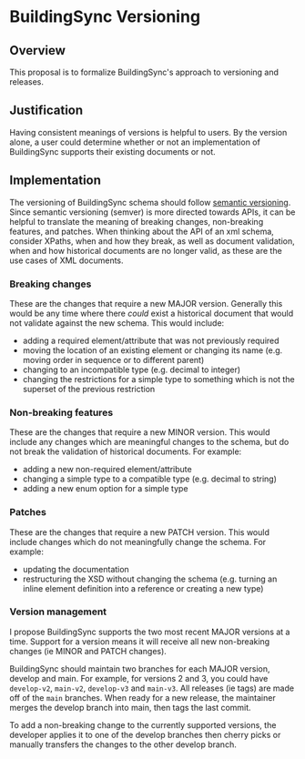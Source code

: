 # BuildingSync Versioning

## Overview

This proposal is to formalize BuildingSync's approach to versioning and releases.

## Justification

Having consistent meanings of versions is helpful to users. By the version alone, a user could determine whether or not an implementation of BuildingSync supports their existing documents or not.

## Implementation

The versioning of BuildingSync schema should follow [semantic versioning](https://semver.org/). Since semantic versioning (semver) is more directed towards APIs, it can be helpful to translate the meaning of breaking changes, non-breaking features, and patches. When thinking about the API of an xml schema, consider XPaths, when and how they break, as well as document validation, when and how historical documents are no longer valid, as these are the use cases of XML documents.

### Breaking changes
These are the changes that require a new MAJOR version. Generally this would be any time where there _could_ exist a historical document that would not validate against the new schema. This would include:
- adding a required element/attribute that was not previously required
- moving the location of an existing element or changing its name (e.g. moving order in sequence or to different parent)
- changing to an incompatible type (e.g. decimal to integer)
- changing the restrictions for a simple type to something which is not the superset of the previous restriction

### Non-breaking features
These are the changes that require a new MINOR version. This would include any changes which are meaningful changes to the schema, but do not break the validation of historical documents. For example:
- adding a new non-required element/attribute
- changing a simple type to a compatible type (e.g. decimal to string)
- adding a new enum option for a simple type

### Patches
These are the changes that require a new PATCH version. This would include changes which do not meaningfully change the schema. For example:
- updating the documentation
- restructuring the XSD without changing the schema (e.g. turning an inline element definition into a reference or creating a new type)


### Version management
I propose BuildingSync supports the two most recent MAJOR versions at a time. Support for a version means it will receive all new non-breaking changes (ie MINOR and PATCH changes).

BuildingSync should maintain two branches for each MAJOR version, develop and main. For example, for versions 2 and 3, you could have `develop-v2`, `main-v2`, `develop-v3` and `main-v3`. All releases (ie tags) are made off of the `main` branches. When ready for a new release, the maintainer merges the develop branch into main, then tags the last commit.

To add a non-breaking change to the currently supported versions, the developer applies it to one of the develop branches then cherry picks or manually transfers the changes to the other develop branch.
